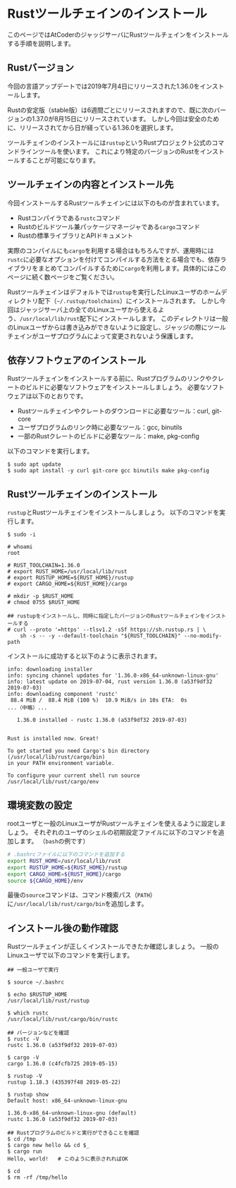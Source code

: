 <!-- -*- coding:utf-8-unix -*- -->

# Rustツールチェインのインストール

このページではAtCoderのジャッジサーバにRustツールチェインをインストールする手順を説明します。


## Rustバージョン

今回の言語アップデートでは2019年7月4日にリリースされた1.36.0をインストールします。

Rustの安定版（stable版）は6週間ごとにリリースされますので、既に次のバージョンの1.37.0が8月15日にリリースされています。
しかし今回は安全のために、リリースされてから日が経っている1.36.0を選択します。

ツールチェインのインストールには`rustup`というRustプロジェクト公式のコマンドラインツールを使います。
これにより特定のバージョンのRustをインストールすることが可能になります。


## ツールチェインの内容とインストール先

今回インストールするRustツールチェインには以下のものが含まれています。

- Rustコンパイラである`rustc`コマンド
- Rustのビルドツール兼パッケージマネージャである`cargo`コマンド
- Rustの標準ライブラリとAPIドキュメント

実際のコンパイルにも`cargo`を利用する場合はもちろんですが、運用時には`rustc`に必要なオプションを付けてコンパイルする方法をとる場合でも、依存ライブラリをまとめてコンパイルするために`cargo`を利用します。具体的にはこのページに続く数ページをご覧ください。

Rustツールチェインはデフォルトでは`rustup`を実行したLinuxユーザのホームディレクトリ配下（`~/.rustup/toolchains`）にインストールされます。
しかし今回はジャッジサーバ上の全てのLinuxユーザから使えるよう、`/usr/local/lib/rust`配下にインストールします。
このディレクトリは一般のLinuxユーザからは書き込みができないように設定し、ジャッジの際にツールチェインがユーザプログラムによって変更されないよう保護します。


## 依存ソフトウェアのインストール

Rustツールチェインをインストールする前に、Rustプログラムのリンクやクレートのビルドに必要なソフトウェアをインストールしましょう。
必要なソフトウェアは以下のとおりです。

- Rustツールチェインやクレートのダウンロードに必要なツール：curl, git-core
- ユーザプログラムのリンク時に必要なツール：gcc, binutils
- 一部のRustクレートのビルドに必要なツール：make, pkg-config

以下のコマンドを実行します。

```console
$ sudo apt update
$ sudo apt install -y curl git-core gcc binutils make pkg-config
```


## Rustツールチェインのインストール

`rustup`とRustツールチェインをインストールしましょう。
以下のコマンドを実行します。

```console
$ sudo -i

# whoami
root

# RUST_TOOLCHAIN=1.36.0
# export RUST_HOME=/usr/local/lib/rust
# export RUSTUP_HOME=${RUST_HOME}/rustup
# export CARGO_HOME=${RUST_HOME}/cargo

# mkdir -p $RUST_HOME
# chmod 0755 $RUST_HOME

## rustupをインストールし、同時に指定したバージョンのRustツールチェインをインストールする
# curl --proto '=https' --tlsv1.2 -sSf https://sh.rustup.rs | \
    sh -s -- -y --default-toolchain "${RUST_TOOLCHAIN}" --no-modify-path
```

インストールに成功すると以下のように表示されます。

```console
info: downloading installer
info: syncing channel updates for '1.36.0-x86_64-unknown-linux-gnu'
info: latest update on 2019-07-04, rust version 1.36.0 (a53f9df32 2019-07-03)
info: downloading component 'rustc'
 88.4 MiB /  88.4 MiB (100 %)  10.9 MiB/s in 10s ETA:  0s
...（中略）...

   1.36.0 installed - rustc 1.36.0 (a53f9df32 2019-07-03)


Rust is installed now. Great!

To get started you need Cargo's bin directory (/usr/local/lib/rust/cargo/bin)
in your PATH environment variable.

To configure your current shell run source /usr/local/lib/rust/cargo/env
```


## 環境変数の設定

rootユーザと一般のLinuxユーザがRustツールチェインを使えるように設定しましょう。
それぞれのユーザのシェルの初期設定ファイルに以下のコマンドを追加します。
（`bash`の例です）

```bash
# .bashrcファイルに以下のコマンドを追加する
export RUST_HOME=/usr/local/lib/rust
export RUSTUP_HOME=${RUST_HOME}/rustup
export CARGO_HOME=${RUST_HOME}/cargo
source ${CARGO_HOME}/env
```

最後の`source`コマンドは、コマンド検索パス（`PATH`）に`/usr/local/lib/rust/cargo/bin`を追加します。


## インストール後の動作確認

Rustツールチェインが正しくインストールできたか確認しましょう。
一般のLinuxユーザで以下のコマンドを実行します。

```console
## 一般ユーザで実行

$ source ~/.bashrc

$ echo $RUSTUP_HOME
/usr/local/lib/rust/rustup

$ which rustc
/usr/local/lib/rust/cargo/bin/rustc

## バージョンなどを確認
$ rustc -V
rustc 1.36.0 (a53f9df32 2019-07-03)

$ cargo -V
cargo 1.36.0 (c4fcfb725 2019-05-15)

$ rustup -V
rustup 1.18.3 (435397f48 2019-05-22)

$ rustup show
Default host: x86_64-unknown-linux-gnu

1.36.0-x86_64-unknown-linux-gnu (default)
rustc 1.36.0 (a53f9df32 2019-07-03)

## Rustプログラムのビルドと実行ができることを確認
$ cd /tmp
$ cargo new hello && cd $_
$ cargo run
Hello, world!   # このように表示されればOK

$ cd
$ rm -rf /tmp/hello
```
